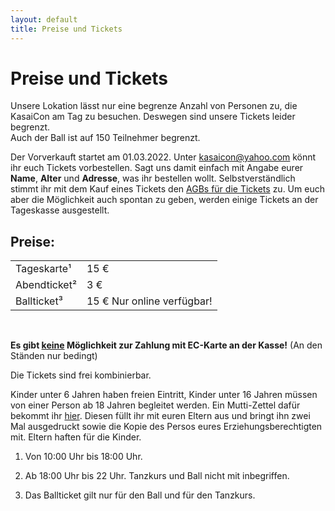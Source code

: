 ```yaml
---
layout: default
title: Preise und Tickets
---
```


# Preise und Tickets

Unsere Lokation lässt nur eine begrenze Anzahl von Personen zu, die KasaiCon am Tag zu besuchen. 
Deswegen sind unsere Tickets leider begrenzt. <br>
Auch der Ball ist auf 150 Teilnehmer begrenzt. 

Der Vorverkauft startet am 01.03.2022. 
Unter [kasaicon@yahoo.com](mailto:kasaicon@yahoo.com) könnt ihr euch Tickets vorbestellen. 
Sagt uns damit einfach mit Angabe eurer **Name**, **Alter** und **Adresse**, was ihr bestellen wollt.
Selbstverständlich stimmt ihr mit dem Kauf eines Tickets den [AGBs für die Tickets](https://i.kasaicon.de/agb-ticket.pdf) zu.
Um euch aber die Möglichkeit auch spontan zu geben, werden einige Tickets an der Tageskasse ausgestellt. 

## Preise: 

<div class="row row-cols-auto"><div class="col"><table class="table table-bordered"><tbody>
<tr><td> Tageskarte¹           </td> <td> 15 € </td></tr>
<tr><td> Abendticket² </td> <td> 3 € </td></tr>
<tr><td> Ballticket³         </td> <td> 15 € Nur online verfügbar! </td></tr>
</tbody></table></div></div>

<br>

**Es gibt <u>keine</u> Möglichkeit zur Zahlung mit EC-Karte an der Kasse!** (An den Ständen nur bedingt)

Die Tickets sind frei kombinierbar. 

Kinder unter 6 Jahren haben freien Eintritt, Kinder unter 16 Jahren müssen von einer Person ab 18 Jahren begleitet werden. 
Ein Mutti-Zettel dafür bekommt ihr [hier](https://muttizettel.net/). 
Diesen füllt ihr mit euren Eltern aus und bringt ihn zwei Mal ausgedruckt sowie die Kopie des Persos eures Erziehungsberechtigten mit. 
Eltern haften für die Kinder.

1) Von 10:00 Uhr bis 18:00 Uhr.

2) Ab 18:00 Uhr bis 22 Uhr. 
Tanzkurs und Ball nicht mit inbegriffen.

3) Das Ballticket gilt nur für den Ball und für den Tanzkurs.

